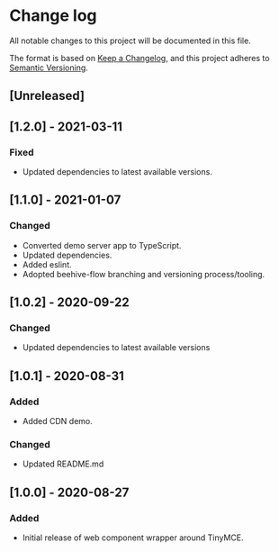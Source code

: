 # Change log
All notable changes to this project will be documented in this file.

The format is based on [Keep a Changelog](https://keepachangelog.com/en/1.0.0/),
and this project adheres to [Semantic Versioning](https://semver.org/spec/v2.0.0.html).

## [Unreleased]

## [1.2.0] - 2021-03-11
### Fixed
- Updated dependencies to latest available versions.

## [1.1.0] - 2021-01-07
### Changed
- Converted demo server app to TypeScript.
- Updated dependencies.
- Added eslint.
- Adopted beehive-flow branching and versioning process/tooling.

## [1.0.2] - 2020-09-22
### Changed
- Updated dependencies to latest available versions

## [1.0.1] - 2020-08-31
### Added
- Added CDN demo.

### Changed
- Updated README.md

## [1.0.0] - 2020-08-27
### Added
- Initial release of web component wrapper around TinyMCE.